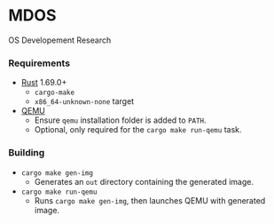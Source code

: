 # MDOS
OS Developement Research

### Requirements
- [Rust](https://www.rust-lang.org) 1.69.0+
    - `cargo-make`
    - `x86_64-unknown-none` target
- [QEMU](https://www.qemu.org)
    - Ensure `qemu` installation folder is added to `PATH`.
    - Optional, only required for the `cargo make run-qemu` task.

### Building
- `cargo make gen-img`
  - Generates an `out` directory containing the generated image.
- `cargo make run-qemu`
  - Runs `cargo make gen-img`, then launches QEMU with generated image.